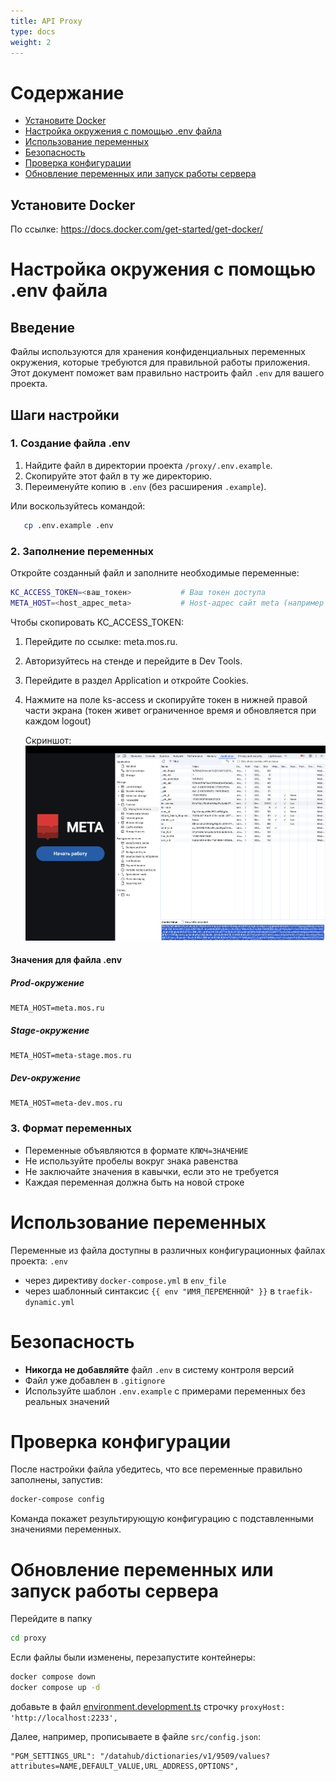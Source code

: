 ```yaml
---
title: API Proxy
type: docs
weight: 2
---
```


# Содержание

* [Установите Docker](#установите-docker)
* [Настройка окружения с помощью .env файла](#настройка-окружения-с-помощью-env-файла)
* [Использование переменных](#использование-переменных)
* [Безопасность](#безопасность)
* [Проверка конфигурации](#проверка-конфигурации)
* [Обновление переменных или запуск работы сервера](#обновление-переменных-или-запуск-работы-сервера)

## Установите Docker

По ссылке: https://docs.docker.com/get-started/get-docker/

# Настройка окружения с помощью .env файла
## Введение
Файлы используются для хранения конфиденциальных переменных окружения, которые требуются для правильной работы приложения. Этот документ поможет вам правильно настроить файл `.env` для вашего проекта.
## Шаги настройки
### 1. Создание файла .env
1. Найдите файл в директории проекта `/proxy/.env.example`.
2. Скопируйте этот файл в ту же директорию.
3. Переименуйте копию в `.env` (без расширения `.example`).

Или воскользуйтесь командой:
```bash
   cp .env.example .env
```

### 2. Заполнение переменных
Откройте созданный файл и заполните необходимые переменные:

```bash
KC_ACCESS_TOKEN=<ваш_токен>           # Ваш токен доступа
META_HOST=<host_адрес_meta>           # Host-адрес сайт meta (например meta-dev.mos.ru)
```

Чтобы скопировать KC_ACCESS_TOKEN:
1. Перейдите по ссылке: meta.mos.ru.
2. Авторизуйтесь на стенде и перейдите в Dev Tools.
3. Перейдите в раздел Application и откройте Cookies.
4. Нажмите на поле ks-access и скопируйте токен в нижней правой части экрана (токен живет ограниченное время и обновляется при каждом logout)

   Скриншот:
   ![alt text](images/ks-access.png)

#### Значения для файла .env

##### Prod-окружение
```
META_HOST=meta.mos.ru
```
##### Stage-окружение
```
META_HOST=meta-stage.mos.ru
```
##### Dev-окружение
```
META_HOST=meta-dev.mos.ru
```

### 3. Формат переменных

- Переменные объявляются в формате `КЛЮЧ=ЗНАЧЕНИЕ`
- Не используйте пробелы вокруг знака равенства
- Не заключайте значения в кавычки, если это не требуется
- Каждая переменная должна быть на новой строке

# Использование переменных
Переменные из файла доступны в различных конфигурационных файлах проекта: `.env`
- через директиву `docker-compose.yml` в `env_file`
- через шаблонный синтаксис `{{ env "ИМЯ_ПЕРЕМЕННОЙ" }}` в `traefik-dynamic.yml`

# Безопасность
- **Никогда не добавляйте** файл `.env` в систему контроля версий
- Файл уже добавлен в `.gitignore`
- Используйте шаблон `.env.example` с примерами переменных без реальных значений

# Проверка конфигурации
После настройки файла убедитесь, что все переменные правильно заполнены, запустив:

```bash
docker-compose config
```

Команда покажет результирующую конфигурацию с подставленными значениями переменных.

# Обновление переменных или запуск работы сервера

Перейдите в папку

```bash
cd proxy
```

Если файлы были изменены, перезапустите контейнеры:

```bash
docker compose down
docker compose up -d

```

добавьте в файл [environment.development.ts](../src/environments/environment.development.ts)
строчку `proxyHost: 'http://localhost:2233',`

Далее, например, прописываете в файле `src/config.json`:

```
"PGM_SETTINGS_URL": "/datahub/dictionaries/v1/9509/values?attributes=NAME,DEFAULT_VALUE,URL_ADDRESS,OPTIONS",
```
